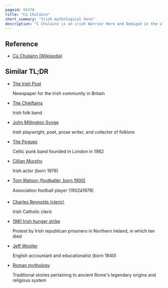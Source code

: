 ```yaml
---
pageid: 86378
title: "Cú Chulainn"
short_summary: "Irish mythological hero"
description: "C Chulainn is an irish Warrior Hero and Demigod in the ulster Cycle of irish Mythology as well as in scottish and manx Folklore. He is believed to be an Incarnation of the Irish God Lugh, who is also his Father. His Mother is the mortal Deichtine Sister of the King Conchobar Mac Nessa."
---
```


## Reference

- [Cú Chulainn (Wikipedia)](https://en.wikipedia.org/?curid=86378)

## Similar TL;DR

- [The Irish Post](/tldr/en/the-irish-post)

  Newspaper for the Irish community in Britain

- [The Chieftains](/tldr/en/the-chieftains)

  Irish folk band

- [John Millington Synge](/tldr/en/john-millington-synge)

  Irish playwright, poet, prose writer, and collector of folklore

- [The Pogues](/tldr/en/the-pogues)

  Celtic punk band founded in London in 1982

- [Cillian Murphy](/tldr/en/cillian-murphy)

  Irish actor (born 1976)

- [Tom Watson (footballer, born 1900)](/tldr/en/tom-watson-footballer-born-1900)

  Association football player (1902â1978)

- [Charles Reynolds (cleric)](/tldr/en/charles-reynolds-cleric)

  Irish Catholic cleric

- [1981 Irish hunger strike](/tldr/en/1981-irish-hunger-strike)

  Protest by Irish republican prisoners in Northern Ireland, in which ten died

- [Jeff Wooller](/tldr/en/jeff-wooller)

  English accountant and educationalist (born 1940)

- [Roman mythology](/tldr/en/roman-mythology)

  Traditional stories pertaining to ancient Rome's legendary origins and religious system
